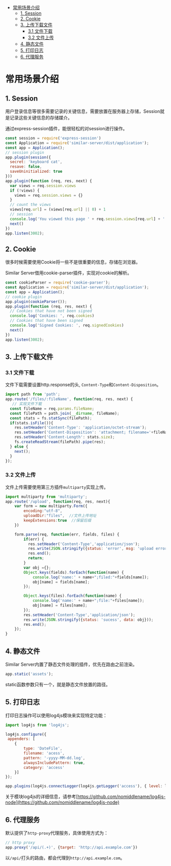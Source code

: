 <!-- TOC -->

- [常用场景介绍](#常用场景介绍)
    - [1. Session](#1-session)
    - [2. Cookie](#2-cookie)
    - [3. 上传下载文件](#3-上传下载文件)
        - [3.1 文件下载](#31-文件下载)
        - [3.2 文件上传](#32-文件上传)
    - [4. 静态文件](#4-静态文件)
    - [5. 打印日志](#5-打印日志)
    - [6. 代理服务](#6-代理服务)

<!-- /TOC -->

# 常用场景介绍

## 1. Session

用户登录信息等很多需要记录的关键信息，需要放置在服务器上存储，Session就是记录这些关键信息的存储媒介。

通过express-session插件，能很轻松的对session进行操作。

```js
const session = require('express-session')
const Application = require('similar-server/dist/application');
const app = Application();
// session plugin
app.plugin(session({
  secret: 'keyboard cat',
  resave: false,
  saveUninitialized: true
}))
app.plugin(function (req, res, next) {
  var views = req.session.views
  if (!views) {
    views = req.session.views = {}
  }
  // count the views
  views[req.url] = (views[req.url] || 0) + 1
  // session
  console.log('You viewed this page ' + req.session.views[req.url] + ' times');
  next()
})
app.listen(3002);
```

## 2. Cookie

很多时候需要使用Cookie将一些不是很重要的信息，存储在浏览器。

Similar Server借用cookie-parser插件，实现对cookie的解析。

```js
const cookieParser = require('cookie-parser');
const Application = require('similar-server/dist/application');
const app = Application();
// cookie plugin
app.plugin(cookieParser());
app.plugin(function (req, res, next) {
  // Cookies that have not been signed
  console.log('Cookies: ', req.cookies)
  // Cookies that have been signed
  console.log('Signed Cookies: ', req.signedCookies)
  next()
})
app.listen(3002);
```

## 3. 上传下载文件

### 3.1 文件下载

文件下载需要设置http.response的头, `Content-Type`和`Content-Disposition`。

```js
import path from 'path';
app.route('/files/:fileName', function(req, res, next) {
   // 实现文件下载 
  const fileName = req.params.fileName;
  const filePath = path.join(__dirname, fileName);
  const stats = fs.statSync(filePath); 
  if(stats.isFile()){
    res.setHeader('Content-Type': 'application/octet-stream');
    res.setHeader('Content-Disposition': 'attachment; filename='+fileName);
    res.setHeader('Content-Length': stats.size);
    fs.createReadStream(filePath).pipe(res);
  } else {
    next();
  }
});
```

### 3.2 文件上传

文件上传需要使用第三方插件`multiparty`实现上传。

```js
import multiparty from 'multiparty';
app.route('/upload', function(req, res, next){
    var form = new multiparty.Form({
        encoding:"utf-8",
        uploadDir:"files",  //文件上传地址
        keepExtensions:true  //保留后缀
    })

    form.parse(req, function(err, fields, files) {
        if(err) {
          res.setHeader('Content-Type','application/json');
          res.write(JSON.stringify({status: 'error', msg: 'upload error'}))
          res.end();
          return;
        }
        var obj ={};
        Object.keys(fields).forEach(function(name) {
            console.log('name:' + name+";filed:"+fields[name]);
            obj[name] = fields[name];
        });

        Object.keys(files).forEach(function(name) {
            console.log('name:' + name+";file:"+files[name]);
            obj[name] = files[name];
        });
        res.setHeader('Content-Type','application/json');
        res.write(JSON.stringify({status: 'sucess', data: obj}));
        res.end();
    });
}
```

## 4. 静态文件

Similar Server内置了静态文件处理的插件，优先在路由之前渲染。

```js
app.static('assets');
```

static函数参数只有一个，就是静态文件放置的路径。

## 5. 打印日志

打印日志操作可以使用log4js模块来实现特定功能：

```js
import log4js from 'log4js';

log4js.configure({
 appenders: [
    {
        type: 'DateFile',
        filename: 'acess',
        pattern: '-yyyy-MM-dd.log',
        alwaysIncludePattern: true,
        category: 'access'
    }]
});

app.plugins(log4js.connectLogger(log4js.getLogger('access'), { level: log4js.levels.INFO }));
```

关于模块log4js的详细信息，请参考[https://github.com/nomiddlename/log4js-node](https://github.com/nomiddlename/log4js-node)

## 6. 代理服务

默认提供了`http-proxy`代理服务，具体使用方式为：

```js
// http proxy
app.proxy('/api/(.+)', {target: 'http://api.example.com'})
```

以`/api/`打头的路由，都会代理到`http://api.example.com`。
